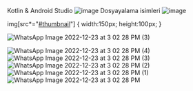 Kotlin & Android Studio
![image](https://user-images.githubusercontent.com/38388188/210097701-533d960b-353b-4488-9056-c45a9d98da72.png)
Dosyayalama isimleri
![image](https://user-images.githubusercontent.com/38388188/210097773-6364eebe-a338-4287-8bcb-849a40e57c21.png)

img[src*="[#thumbnail](https://user-images.githubusercontent.com/38388188/210097888-928576a5-2507-49b0-a728-d05a2b5b3e79.jpeg)"] {
   width:150px;
   height:100px;
}

![WhatsApp Image 2022-12-23 at 3 02 28 PM (3)](https://user-images.githubusercontent.com/38388188/210097888-928576a5-2507-49b0-a728-d05a2b5b3e79.jpeg)<!-- src = link#https://user-images.githubusercontent.com/38388188/210097888-928576a5-2507-49b0-a728-d05a2b5b3e79.jpeg -->

![WhatsApp Image 2022-12-23 at 3 02 28 PM (4)](https://user-images.githubusercontent.com/38388188/210097939-801a4470-791b-4673-b9fe-3bb05c4eec13.jpeg)
![WhatsApp Image 2022-12-23 at 3 02 28 PM (3)](https://user-images.githubusercontent.com/38388188/210097945-11624794-41ee-4ec9-b998-1b17fc9aa2b1.jpeg )
![WhatsApp Image 2022-12-23 at 3 02 28 PM (2)](https://user-images.githubusercontent.com/38388188/210097948-4635714f-ca69-43e0-b347-6258c4555f22.jpeg )
![WhatsApp Image 2022-12-23 at 3 02 28 PM (1)](https://user-images.githubusercontent.com/38388188/210097953-4a1f839e-dc98-470e-b4d0-7cdb0ca5bafd.jpeg)
![WhatsApp Image 2022-12-23 at 3 02 28 PM](https://user-images.githubusercontent.com/38388188/210097958-78b7f302-e04c-4300-8600-3cba54962476.jpeg )
